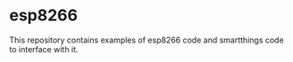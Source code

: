 # esp8266

This repository contains examples of esp8266 code and smartthings code to interface with it.
